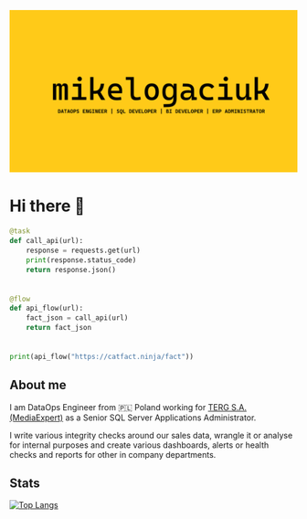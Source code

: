 <!--![mikelogaciuk](./img/homescreen.png)-->

<p align="center">
  <a href="https://github.com/mikelogaciuk">
    <img width="1000" src="https://github.com/mikelogaciuk/mikelogaciuk/raw/main/img/homescreen.png" alt="logo" />
  </a>
</p>

# Hi there 👋

```py
@task
def call_api(url):
    response = requests.get(url)
    print(response.status_code)
    return response.json()


@flow
def api_flow(url):
    fact_json = call_api(url)
    return fact_json


print(api_flow("https://catfact.ninja/fact"))
```

## About me

I am DataOps Engineer from :poland: Poland working for [TERG S.A. (MediaExpert)](https://mediaexpert.pl) as a Senior SQL Server Applications Administrator.

I write various integrity checks around our sales data, wrangle it or analyse for internal purposes and create various dashboards, alerts or health checks and reports for other in company departments.

## Stats

[![Top Langs](https://github-readme-stats.vercel.app/api/top-langs/?username=mikelogaciuk&layout=compact)](https://github.com/anuraghazra/github-readme-stats)
